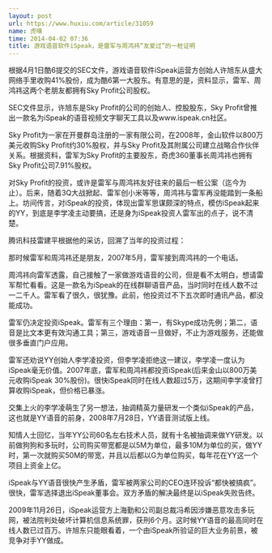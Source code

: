 ```yaml
---
layout: post
url: https://www.huxiu.com/article/31059
name: 虎嗅
time: 2014-04-02 07:36
title: 游戏语音软件iSpeak，是雷军与周鸿祎“友爱过”的一桩证明
---
```

根据4月1日酷6提交的SEC文件，游戏语音软件iSpeak运营方创始人许旭东从盛大网络手里收购41%股份，成为酷6第一大股东。有意思的是，资料显示，雷军、周鸿祎这两个老朋友都拥有Sky Profit公司股权。

SEC文件显示，许旭东是Sky Profit的公司的创始人、控股股东，Sky Profit曾推出一款名为iSpeak的语音视频文字聊天工具以及www.ispeak.cn社区。

Sky Profit为一家在开曼群岛注册的一家有限公司，在2008年，金山软件以800万美元收购Sky Profit约30%股权，并与Sky Profit及其附属公司建立战略合作伙伴关系。根据资料，雷军为Sky Profit的主要股东，奇虎360董事长周鸿祎也拥有Sky Profit公司7.91%股权。

对Sky Profit的投资，或许是雷军与周鸿祎友好往来的最后一桩公案（迄今为止）。后来，随着3Q大战掀起、雷军创小米等等，周鸿祎与雷军再没能踏到一条船上。坊间传言，对iSpeak的投资，体现出雷军思谋颇深的特点，模仿iSpeak起来的YY，到底是李学凌主动要搞，还是身为iSpeak投资人雷军出的点子，说不清楚。

腾讯科技雷建平根据他的采访，回溯了当年的投资过程：

那时候雷军和周鸿祎还是朋友，2007年5月，雷军接到周鸿祎的一个电话。

周鸿祎向雷军透露，自己接触了一家做游戏语音的公司，但是看不太明白，想请雷军帮忙看看。这是一款名为iSpeak的在线群聊语音产品，当时同时在线人数不过一二千人。雷军看了很久，很犹豫。此前，他投资过不下五次即时通讯产品，都没能成功。

雷军仍决定投资iSpeak。雷军有三个理由：第一，有Skype成功先例；第二，语音是比文本更有效沟通工具；第三，游戏语音一旦做好，不止为游戏服务，还能做很多垂直门户应用。

雷军还劝说YY创始人李学凌投资，但李学凌拒绝这一建议，李学凌一度认为iSpeak毫无价值。2007年底，雷军和周鸿祎都投资iSpeak(后来金山以800万美元收购iSpeak 30%股份)。很快iSpeak同时在线人数超过5万，这期间李学凌曾打算收购iSpeak，但价格已暴涨。

交集上火的李学凌萌生了另一想法，抽调精英力量研发一个类似iSpeak的产品，这也就是YY语音的前身，2008年7月28日，YY语音测试版上线。

知情人士回忆，当年YY公司60名左右技术人员，就有十名被抽调来做YY研发。以前做狗狗和多玩时，公司购买带宽都是以5M为单位，最多10M为单位的买，做YY时，第一次就购买50M的带宽，并且以后都以G为单位购买，每年花在YY这一个项目上资金上亿。

iSpeak与YY语音很快产生矛盾，雷军被两家公司的CEO连环投诉“都快被搞疯”。很快，雷军选择退出iSpeak董事会。双方矛盾的解决最终是以iSpeak失败告终。

2009年11月26日，iSpeak运营方上海勤和公司副总裁冯希因涉嫌恶意攻击多玩网，被法院判处破坏计算机信息系统罪，获刑6个月。这时候YY语音的最高同时在线人数已过百万。许旭东只能眼看着，一个由iSpeak所验证的巨大业务前景，被竞争对手YY做成。

